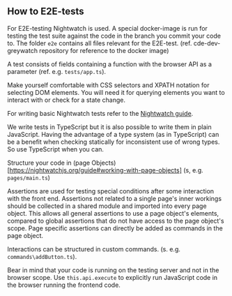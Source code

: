## How to E2E-tests

For E2E-testing Nightwatch is used. A special docker-image is run for testing the
test suite against the code in the branch you commit your code to. The folder `e2e` contains all files relevant for the E2E-test.
(ref. cde-dev-greywatch repository for reference to the docker image)

A test consists of fields containing a function with the browser API as a parameter (ref. e.g. `tests/app.ts`).

Make yourself comfortable with CSS selectors and XPATH notation for selecting DOM elements. You will need it for querying elements you want to interact with or check for a state change.

For writing basic Nightwatch tests refer to the [Nightwatch guide](https://nightwatchjs.org/guide).

We write tests in TypeScript but it is also possible to write them in plain JavaScript. Having the advantage of a type system (as in TypeScript) can be a benefit when checking statically for inconsistent use of wrong types. So use TypeScript when you can.

Structure your code in (page Objects)[https://nightwatchjs.org/guide#working-with-page-objects] (s, e.g. `pages/main.ts`)

Assertions are used for testing special conditions after some interaction with the front end. Assertions not related to a single page's inner workings should be collected in a shared module and imported into every page object. This allows all general assertions to use a page object's elements, compared to global assertions that do not have access to the page object's scope.
Page specific assertions can directly be added as commands in the page object.

Interactions can be structured in custom commands. (s. e.g. `commands\addButton.ts`).



Bear in mind that your code is running on the testing server and not in the browser scope. Use `this.api.execute` to explicitly run JavaScript code in the browser running the frontend code.
